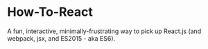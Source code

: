 # How-To-React

A fun, interactive, minimally-frustrating way to pick up React.js (and webpack, jsx, and ES2015 - aka ES6).
